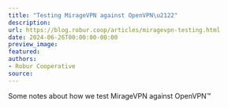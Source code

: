 ```yaml
---
title: "Testing MirageVPN against OpenVPN\u2122"
description:
url: https://blog.robur.coop/articles/miragevpn-testing.html
date: 2024-06-26T00:00:00-00:00
preview_image:
featured:
authors:
- Robur Cooperative
source:
---
```


Some notes about how we test MirageVPN against OpenVPN&trade;
